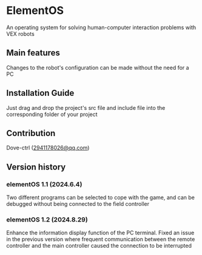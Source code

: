 # ElementOS
An operating system for solving human-computer interaction problems with VEX robots
## Main features
Changes to the robot's configuration can be made without the need for a PC
## Installation Guide
Just drag and drop the project's src file and include file into the corresponding folder of your project
## Contribution
Dove-ctrl (2941178026@qq.com)
## Version history
### elementOS 1.1 (2024.6.4)
Two different programs can be selected to cope with the game, and can be debugged without being connected to the field controller
### elementOS 1.2 (2024.8.29)
Enhance the information display function of the PC terminal.
Fixed an issue in the previous version where frequent communication between the remote controller and the main controller caused the connection to be interrupted